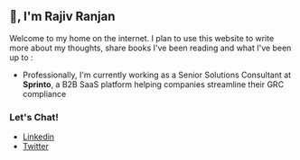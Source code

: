 ## 👋, I'm Rajiv Ranjan

Welcome to my home on the internet. I plan to use this website to write more about my thoughts, share books I've been reading and what I've been up to :

- Professionally, I'm currently working as a Senior Solutions Consultant at **Sprinto**, a B2B SaaS platform helping companies streamline their GRC compliance



### Let's Chat!

- [Linkedin](https://www.linkedin.com/in/dreamingrajiv/)
- [Twitter](https://x.com/dreamingrajiv)

